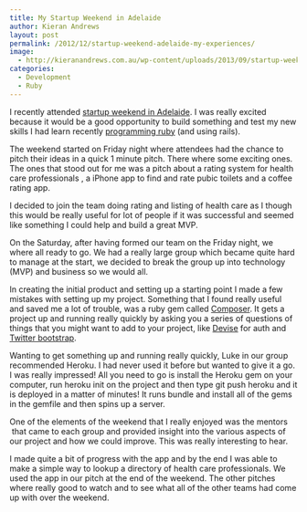 ```yaml
---
title: My Startup Weekend in Adelaide
author: Kieran Andrews
layout: post
permalink: /2012/12/startup-weekend-adelaide-my-experiences/
image:
  - http://kieranandrews.com.au/wp-content/uploads/2013/09/startup-weekend-172x300.jpeg
categories:
  - Development
  - Ruby
---
```

I recently attended [startup weekend in Adelaide][1]. I was really excited because it would be a good opportunity to build something and test my new skills I had learn recently [programming ruby][2] (and using rails).

The weekend started on Friday night where attendees had the chance to pitch their ideas in a quick 1 minute pitch. There where some exciting ones. The ones that stood out for me was a pitch about a rating system for health care professionals , a iPhone app to find and rate pubic toilets and a coffee rating app.

I decided to join the team doing rating and listing of health care as I though this would be really useful for lot of people if it was successful and seemed like something I could help and build a great MVP.

On the Saturday, after having formed our team on the Friday night, we where all ready to go. We had a really large group which became quite hard to manage at the start, we decided to break the group up into technology (MVP) and business so we would all.

In creating the initial product and setting up a starting point I made a few mistakes with setting up my project. Something that I found really useful and saved me a lot of trouble, was a ruby gem called [Composer][3]. It gets a project up and running really quickly by asking you a series of questions of things that you might want to add to your project, like [Devise][4] for auth and [Twitter bootstrap][5].

Wanting to get something up and running really quickly, Luke in our group recommended Heroku. I had never used it before but wanted to give it a go. I was really impressed! All you need to go is install the Heroku gem on your computer, run heroku init on the project and then type git push heroku and it is deployed in a matter of minutes! It runs bundle and install all of the gems in the gemfile and then spins up a server.

One of the elements of the weekend that I really enjoyed was the mentors  that came to each group and provided insight into the various aspects of our project and how we could improve. This was really interesting to hear.

I made quite a bit of progress with the app and by the end I was able to make a simple way to lookup a directory of health care professionals. We used the app in our pitch at the end of the weekend. The other pitches where really good to watch and to see what all of the other teams had come up with over the weekend.

 [1]: http://adelaide.startupweekend.org/
 [2]: http://tryruby.org/levels/1/challenges/0
 [3]: https://github.com/RailsApps/rails-composer
 [4]: https://github.com/plataformatec/devise
 [5]: http://twitter.github.com/bootstrap/